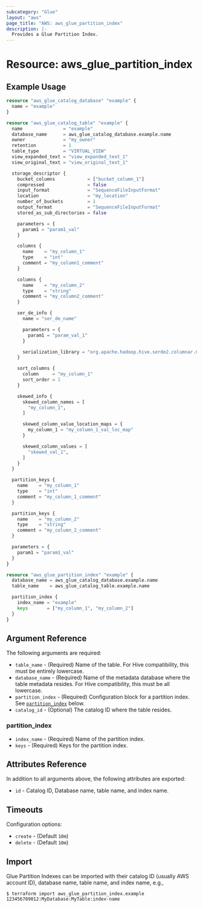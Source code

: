 ```yaml
---
subcategory: "Glue"
layout: "aws"
page_title: "AWS: aws_glue_partition_index"
description: |-
  Provides a Glue Partition Index.
---
```


# Resource: aws_glue_partition_index

## Example Usage

```terraform
resource "aws_glue_catalog_database" "example" {
  name = "example"
}

resource "aws_glue_catalog_table" "example" {
  name               = "example"
  database_name      = aws_glue_catalog_database.example.name
  owner              = "my_owner"
  retention          = 1
  table_type         = "VIRTUAL_VIEW"
  view_expanded_text = "view_expanded_text_1"
  view_original_text = "view_original_text_1"

  storage_descriptor {
    bucket_columns            = ["bucket_column_1"]
    compressed                = false
    input_format              = "SequenceFileInputFormat"
    location                  = "my_location"
    number_of_buckets         = 1
    output_format             = "SequenceFileInputFormat"
    stored_as_sub_directories = false

    parameters = {
      param1 = "param1_val"
    }

    columns {
      name    = "my_column_1"
      type    = "int"
      comment = "my_column1_comment"
    }

    columns {
      name    = "my_column_2"
      type    = "string"
      comment = "my_column2_comment"
    }

    ser_de_info {
      name = "ser_de_name"

      parameters = {
        param1 = "param_val_1"
      }

      serialization_library = "org.apache.hadoop.hive.serde2.columnar.ColumnarSerDe"
    }

    sort_columns {
      column     = "my_column_1"
      sort_order = 1
    }

    skewed_info {
      skewed_column_names = [
        "my_column_1",
      ]

      skewed_column_value_location_maps = {
        my_column_1 = "my_column_1_val_loc_map"
      }

      skewed_column_values = [
        "skewed_val_1",
      ]
    }
  }

  partition_keys {
    name    = "my_column_1"
    type    = "int"
    comment = "my_column_1_comment"
  }

  partition_keys {
    name    = "my_column_2"
    type    = "string"
    comment = "my_column_2_comment"
  }

  parameters = {
    param1 = "param1_val"
  }
}

resource "aws_glue_partition_index" "example" {
  database_name = aws_glue_catalog_database.example.name
  table_name    = aws_glue_catalog_table.example.name

  partition_index {
    index_name = "example"
    keys       = ["my_column_1", "my_column_2"]
  }
}
```

## Argument Reference

The following arguments are required:

* `table_name` - (Required) Name of the table. For Hive compatibility, this must be entirely lowercase.
* `database_name` - (Required) Name of the metadata database where the table metadata resides. For Hive compatibility, this must be all lowercase.
* `partition_index` - (Required) Configuration block for a partition index. See [`partition_index`](#partition_index) below.
* `catalog_id` - (Optional) The catalog ID where the table resides.

### partition_index

* `index_name` - (Required) Name of the partition index.
* `keys` - (Required) Keys for the partition index.

## Attributes Reference

In addition to all arguments above, the following attributes are exported:

* `id` - Catalog ID, Database name, table name, and index name.

## Timeouts

Configuration options:

* `create` - (Default `10m`)
* `delete` - (Default `10m`)

## Import

Glue Partition Indexes can be imported with their catalog ID (usually AWS account ID), database name, table name, and index name, e.g.,

```
$ terraform import aws_glue_partition_index.example 123456789012:MyDatabase:MyTable:index-name
```
